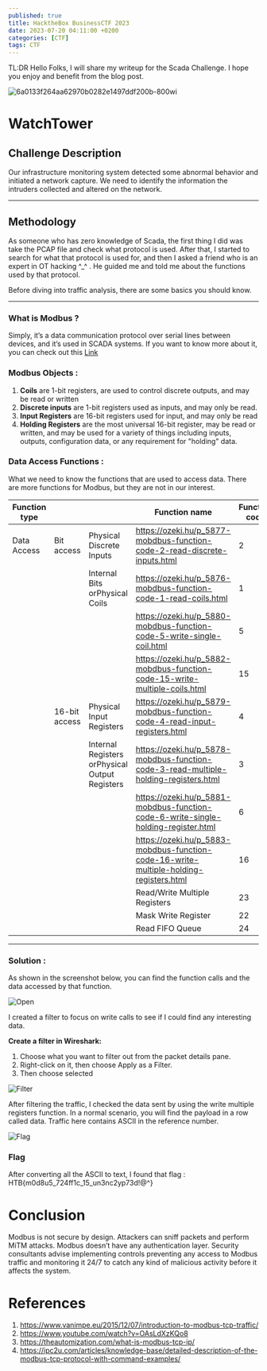 ```yaml
---
published: true
title: HacktheBox BusinessCTF 2023
date: 2023-07-20 04:11:00 +0200
categories: [CTF]
tags: CTF
---
```

TL:DR Hello Folks, I will share my writeup for the Scada Challenge. I hope you enjoy and benefit from the blog post.


<img src="https://i.ibb.co/wQpyJvY/6a0133f264aa62970b0282e1497ddf200b-800wi.png" alt="6a0133f264aa62970b0282e1497ddf200b-800wi" border="0">

# WatchTower

## Challenge Description

Our infrastructure monitoring system detected some abnormal behavior and initiated a network capture. We need to identify the information the intruders collected and altered on the network.

---

## Methodology

As someone who has zero knowledge of Scada, the first thing I did was take the PCAP file and check what protocol is used. After that, I started to search for what that protocol is used for, and then I asked a friend who is an expert in OT hacking ^_^ . He guided me and told me about the functions used by that protocol.

Before diving into traffic analysis, there are some basics you should know.

---

### What is Modbus ?

Simply, it’s a data communication protocol over serial lines between devices, and it’s used in SCADA systems. If you want to know more about it, you can check out this <a href="https://www.se.com/us/en/faqs/FA168406/" target="_blank">Link</a>

### Modbus Objects :

1. **Coils** are 1-bit registers, are used to control discrete outputs, and may be read or written
2. **Discrete inputs** are 1-bit registers used as inputs, and may only be read.
3. **Input Registers** are 16-bit registers used for input, and may only be read
4. **Holding Registers** are the most universal 16-bit register, may be read or written, and may be used for a variety of things including inputs, outputs, configuration data, or any requirement for "holding" data.

### Data Access Functions :

What we need to know the functions that are used to access data. There are more functions for Modbus, but they are not in our interest.

| Function type |  |  | Function name | Function code |
| --- | --- | --- | --- | --- |
| Data Access | Bit access | Physical Discrete Inputs | https://ozeki.hu/p_5877-mobdbus-function-code-2-read-discrete-inputs.html | 2 |
|  |  | Internal Bits orPhysical Coils | https://ozeki.hu/p_5876-mobdbus-function-code-1-read-coils.html | 1 |
|  |  |  | https://ozeki.hu/p_5880-mobdbus-function-code-5-write-single-coil.html | 5 |
|  |  |  | https://ozeki.hu/p_5882-mobdbus-function-code-15-write-multiple-coils.html | 15 |
|  | 16-bit access | Physical Input Registers | https://ozeki.hu/p_5879-mobdbus-function-code-4-read-input-registers.html | 4 |
|  |  | Internal Registers orPhysical Output Registers | https://ozeki.hu/p_5878-mobdbus-function-code-3-read-multiple-holding-registers.html | 3 |
|  |  |  | https://ozeki.hu/p_5881-mobdbus-function-code-6-write-single-holding-register.html | 6 |
|  |  |  | https://ozeki.hu/p_5883-mobdbus-function-code-16-write-multiple-holding-registers.html | 16 |
|  |  |  | Read/Write Multiple Registers | 23 |
|  |  |  | Mask Write Register | 22 |
|  |  |  | Read FIFO Queue | 24 |

---

### Solution :

As shown in the screenshot below, you can find the function calls and the data accessed by that function.

<img src="https://i.ibb.co/LrCgfM8/Untitled.png" alt="Open">

I created a filter to focus on write calls to see if I could find any interesting data.

**Create a filter in Wireshark:**
  1. Choose what you want to filter out from the packet details pane.
  2. Right-click on it, then choose Apply as a Filter.
  3. Then choose selected

<img src="https://i.ibb.co/sw8GC7r/Untitled-1.png" alt="Filter">

After filtering the traffic, I checked the data sent by using the write multiple registers function. In a normal scenario, you will find the payload in a row called data. Traffic here contains ASCII in the reference number.

<img src="https://i.ibb.co/zb9yvYZ/Untitled-2.png" alt="Flag">

### Flag

After converting all the ASCII to text, I found that flag : HTB{m0d8u5_724ff1c_15_un3nc2yp73d!@^}

# Conclusion

Modbus is not secure by design. Attackers can sniff packets and perform MiTM attacks. Modbus doesn’t have any authentication layer. Security consultants advise implementing controls preventing any access to Modbus traffic and monitoring it 24/7 to catch any kind of malicious activity before it affects the system.

# References

1. https://www.vanimpe.eu/2015/12/07/introduction-to-modbus-tcp-traffic/
2. https://www.youtube.com/watch?v=OAsLdXzKQo8
3. https://theautomization.com/what-is-modbus-tcp-ip/
4. https://ipc2u.com/articles/knowledge-base/detailed-description-of-the-modbus-tcp-protocol-with-command-examples/

